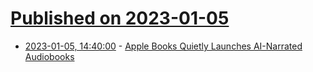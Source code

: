 # [Published on 2023-01-05](index.md)

* [2023-01-05, 14:40:00](https://apple.slashdot.org/story/23/01/05/1439236/apple-books-quietly-launches-ai-narrated-audiobooks?utm_source=rss1.0mainlinkanon&utm_medium=feed) - [Apple Books Quietly Launches AI-Narrated Audiobooks](https://apple.slashdot.org/story/23/01/05/1439236/apple-books-quietly-launches-ai-narrated-audiobooks?utm_source=rss1.0mainlinkanon&utm_medium=feed)
